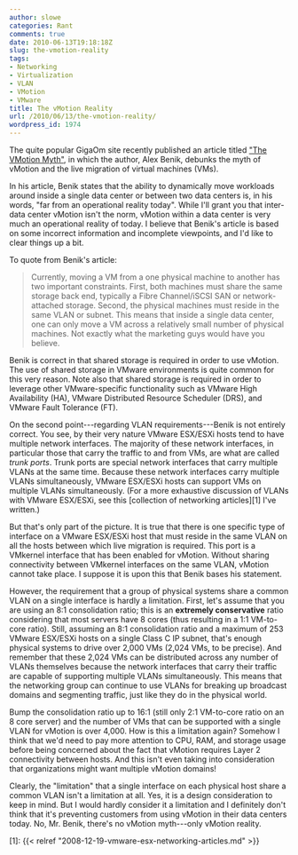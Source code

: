 ```yaml
---
author: slowe
categories: Rant
comments: true
date: 2010-06-13T19:18:18Z
slug: the-vmotion-reality
tags:
- Networking
- Virtualization
- VLAN
- VMotion
- VMware
title: The vMotion Reality
url: /2010/06/13/the-vmotion-reality/
wordpress_id: 1974
---
```


The quite popular GigaOm site recently published an article titled ["The VMotion Myth"](http://gigaom.com/2010/06/13/the-vmotion-myth/), in which the author, Alex Benik, debunks the myth of vMotion and the live migration of virtual machines (VMs).

In his article, Benik states that the ability to dynamically move workloads around inside a single data center or between two data centers is, in his words, "far from an operational reality today". While I'll grant you that inter-data center vMotion isn't the norm, vMotion within a data center is very much an operational reality of today. I believe that Benik's article is based on some incorrect information and incomplete viewpoints, and I'd like to clear things up a bit.

To quote from Benik's article:

>Currently, moving a VM from a one physical machine to another has two important constraints. First, both machines must share the same storage back end, typically a Fibre Channel/iSCSI SAN or network-attached storage. Second, the physical machines must reside in the same VLAN or subnet. This means that inside a single data center, one can only move a VM across a relatively small number of physical machines. Not exactly what the marketing guys would have you believe.

Benik is correct in that shared storage is required in order to use vMotion. The use of shared storage in VMware environments is quite common for this very reason. Note also that shared storage is required in order to leverage other VMware-specific functionality such as VMware High Availability (HA), VMware Distributed Resource Scheduler (DRS), and VMware Fault Tolerance (FT).

On the second point---regarding VLAN requirements---Benik is not entirely correct. You see, by their very nature VMware ESX/ESXi hosts tend to have multiple network interfaces. The majority of these network interfaces, in particular those that carry the traffic to and from VMs, are what are called _trunk ports_. Trunk ports are special network interfaces that carry multiple VLANs at the same time. Because these network interfaces carry multiple VLANs simultaneously, VMware ESX/ESXi hosts can support VMs on multiple VLANs simultaneously. (For a more exhaustive discussion of VLANs with VMware ESX/ESXi, see this [collection of networking articles][1] I've written.)

But that's only part of the picture. It is true that there is one specific type of interface on a VMware ESX/ESXi host that must reside in the same VLAN on all the hosts between which live migration is required. This port is a VMkernel interface that has been enabled for vMotion. Without sharing connectivity between VMkernel interfaces on the same VLAN, vMotion cannot take place. I suppose it is upon this that Benik bases his statement.

However, the requirement that a group of physical systems share a common VLAN on a single interface is hardly a limitation. First, let's assume that you are using an 8:1 consolidation ratio; this is an **extremely conservative** ratio considering that most servers have 8 cores (thus resulting in a 1:1 VM-to-core ratio). Still, assuming an 8:1 consolidation ratio and a maximum of 253 VMware ESX/ESXi hosts on a single Class C IP subnet, that's enough physical systems to drive over 2,000 VMs (2,024 VMs, to be precise). And remember that these 2,024 VMs can be distributed across any number of VLANs themselves because the network interfaces that carry their traffic are capable of supporting multiple VLANs simultaneously. This means that the networking group can continue to use VLANs for breaking up broadcast domains and segmenting traffic, just like they do in the physical world.

Bump the consolidation ratio up to 16:1 (still only 2:1 VM-to-core ratio on an 8 core server) and the number of VMs that can be supported with a single VLAN for vMotion is over 4,000. How is this a limitation again? Somehow I think that we'd need to pay more attention to CPU, RAM, and storage usage before being concerned about the fact that vMotion requires Layer 2 connectivity between hosts. And this isn't even taking into consideration that organizations might want multiple vMotion domains!

Clearly, the "limitation" that a single interface on each physical host share a common VLAN isn't a limitation at all. Yes, it is a design consideration to keep in mind. But I would hardly consider it a limitation and I definitely don't think that it's preventing customers from using vMotion in their data centers today. No, Mr. Benik, there's no vMotion myth---only vMotion reality.

[1]: {{< relref "2008-12-19-vmware-esx-networking-articles.md" >}}
